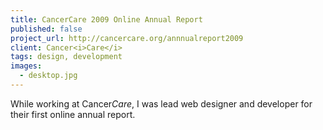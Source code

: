 ```yaml
---
title: CancerCare 2009 Online Annual Report
published: false
project_url: http://cancercare.org/annnualreport2009
client: Cancer<i>Care</i>
tags: design, development
images:
  - desktop.jpg
---
```


While working at Cancer<i>Care</i>, I was lead web designer and developer for their first online annual report.
